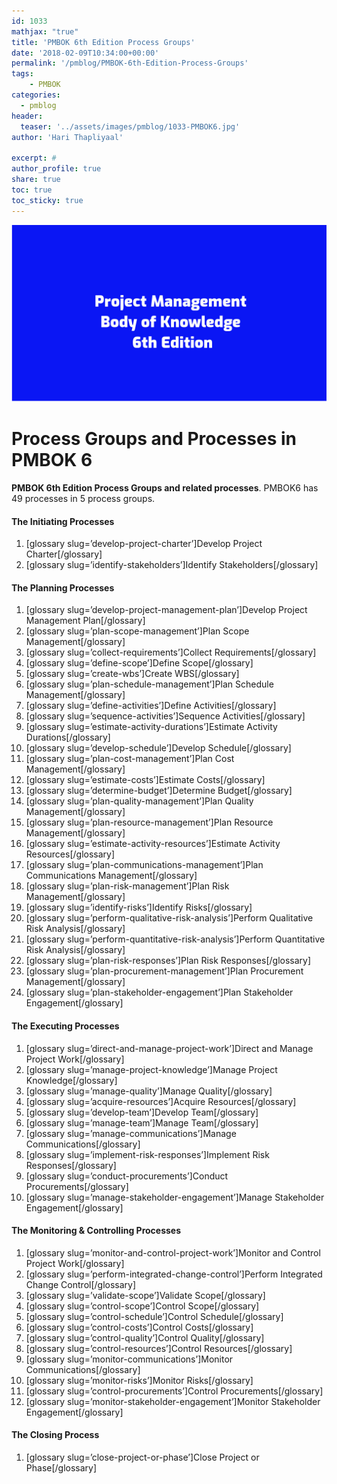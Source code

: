 ```yaml
---
id: 1033   
mathjax: "true"
title: 'PMBOK 6th Edition Process Groups'
date: '2018-02-09T10:34:00+00:00'
permalink: '/pmblog/PMBOK-6th-Edition-Process-Groups'
tags: 
    - PMBOK
categories:
  - pmblog
header:
  teaser: '../assets/images/pmblog/1033-PMBOK6.jpg'
author: 'Hari Thapliyaal'

excerpt: #
author_profile: true
share: true
toc: true   
toc_sticky: true
---
```

![](../assets/images/pmblog/1033-PMBOK6.jpg)   

# Process Groups and Processes in PMBOK 6

**PMBOK 6th Edition Process Groups and related processes**. PMBOK6 has 49 processes in 5 process groups.

#### **The Initiating Processes** 

1. \[glossary slug=’develop-project-charter’\]Develop Project Charter\[/glossary\]
2. \[glossary slug=’identify-stakeholders’\]Identify Stakeholders\[/glossary\]

#### **The Planning Process**es

1. \[glossary slug=’develop-project-management-plan’\]Develop Project Management Plan\[/glossary\]
2. \[glossary slug=’plan-scope-management’\]Plan Scope Management\[/glossary\]
3. \[glossary slug=’collect-requirements’\]Collect Requirements\[/glossary\]
4. \[glossary slug=’define-scope’\]Define Scope\[/glossary\]
5. \[glossary slug=’create-wbs’\]Create WBS\[/glossary\]
6. \[glossary slug=’plan-schedule-management’\]Plan Schedule Management\[/glossary\]
7. \[glossary slug=’define-activities’\]Define Activities\[/glossary\]
8. \[glossary slug=’sequence-activities’\]Sequence Activities\[/glossary\]
9. \[glossary slug=’estimate-activity-durations’\]Estimate Activity Durations\[/glossary\]
10. \[glossary slug=’develop-schedule’\]Develop Schedule\[/glossary\]
11. \[glossary slug=’plan-cost-management’\]Plan Cost Management\[/glossary\]
12. \[glossary slug=’estimate-costs’\]Estimate Costs\[/glossary\]
13. \[glossary slug=’determine-budget’\]Determine Budget\[/glossary\]
14. \[glossary slug=’plan-quality-management’\]Plan Quality Management\[/glossary\]
15. \[glossary slug=’plan-resource-management’\]Plan Resource Management\[/glossary\]
16. \[glossary slug=’estimate-activity-resources’\]Estimate Activity Resources\[/glossary\]
17. \[glossary slug=’plan-communications-management’\]Plan Communications Management\[/glossary\]
18. \[glossary slug=’plan-risk-management’\]Plan Risk Management\[/glossary\]
19. \[glossary slug=’identify-risks’\]Identify Risks\[/glossary\]
20. \[glossary slug=’perform-qualitative-risk-analysis’\]Perform Qualitative Risk Analysis\[/glossary\]
21. \[glossary slug=’perform-quantitative-risk-analysis’\]Perform Quantitative Risk Analysis\[/glossary\]
22. \[glossary slug=’plan-risk-responses’\]Plan Risk Responses\[/glossary\]
23. \[glossary slug=’plan-procurement-management’\]Plan Procurement Management\[/glossary\]
24. \[glossary slug=’plan-stakeholder-engagement’\]Plan Stakeholder Engagement\[/glossary\]

#### **The Executing Process**es

1. \[glossary slug=’direct-and-manage-project-work’\]Direct and Manage Project Work\[/glossary\]
2. \[glossary slug=’manage-project-knowledge’\]Manage Project Knowledge\[/glossary\]
3. \[glossary slug=’manage-quality’\]Manage Quality\[/glossary\]
4. \[glossary slug=’acquire-resources’\]Acquire Resources\[/glossary\]
5. \[glossary slug=’develop-team’\]Develop Team\[/glossary\]
6. \[glossary slug=’manage-team’\]Manage Team\[/glossary\]
7. \[glossary slug=’manage-communications’\]Manage Communications\[/glossary\]
8. \[glossary slug=’implement-risk-responses’\]Implement Risk Responses\[/glossary\]
9. \[glossary slug=’conduct-procurements’\]Conduct Procurements\[/glossary\]
10. \[glossary slug=’manage-stakeholder-engagement’\]Manage Stakeholder Engagement\[/glossary\]

#### The **Monitoring &amp; Controlling Processes**

1. \[glossary slug=’monitor-and-control-project-work’\]Monitor and Control Project Work\[/glossary\]
2. \[glossary slug=’perform-integrated-change-control’\]Perform Integrated Change Control\[/glossary\]
3. \[glossary slug=’validate-scope’\]Validate Scope\[/glossary\]
4. \[glossary slug=’control-scope’\]Control Scope\[/glossary\]
5. \[glossary slug=’control-schedule’\]Control Schedule\[/glossary\]
6. \[glossary slug=’control-costs’\]Control Costs\[/glossary\]
7. \[glossary slug=’control-quality’\]Control Quality\[/glossary\]
8. \[glossary slug=’control-resources’\]Control Resources\[/glossary\]
9. \[glossary slug=’monitor-communications’\]Monitor Communications\[/glossary\]
10. \[glossary slug=’monitor-risks’\]Monitor Risks\[/glossary\]
11. \[glossary slug=’control-procurements’\]Control Procurements\[/glossary\]
12. \[glossary slug=’monitor-stakeholder-engagement’\]Monitor Stakeholder Engagement\[/glossary\]

#### **The Closing Process**

1. \[glossary slug=’close-project-or-phase’\]Close Project or Phase\[/glossary\]